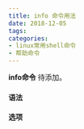 ```yaml
---
title: info 命令用法
date: 2018-12-05
tags:
categories: 
- linux常用shell命令
- 帮助命令
---
```

**info命令** 待添加。
<!-- more --> 
#### **语法**


#### **选项**

